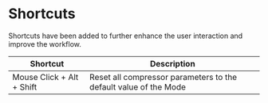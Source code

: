 # Shortcuts

Shortcuts have been added to further enhance the user interaction and improve the workflow.


Shortcut                  | Description
---                       |---
Mouse Click + Alt + Shift | Reset all compressor parameters to the default value of the Mode

